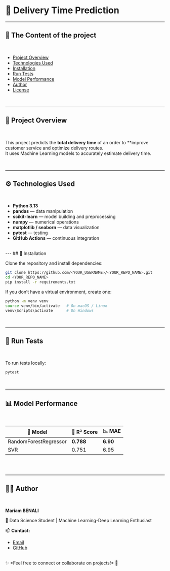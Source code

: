 

# 🚚 Delivery Time Prediction




---

## 📑 The Content of the project
<br>

- [Project Overview](#project-overview)
- [Technologies Used](#technologies-used)
- [Installation](#installation)
- [Run Tests](#run-tests)
- [Model Performance](#model-performance)
- [Author](#author)
- [License](#license)

<br>

---

## 🧠 Project Overview
<br>

This project predicts the **total delivery time** of an order to **improve customer service and optimize delivery routes.  
It uses Machine Learning models to accurately estimate delivery time.

<br>

---
## ⚙️ Technologies Used
<br>

- **Python 3.13**
- **pandas** — data manipulation  
- **scikit-learn** — model building and preprocessing  
- **numpy** — numerical operations  
- **matplotlib / seaborn** — data visualization  
- **pytest** — testing  
- **GitHub Actions** — continuous integration  
<br>
---
## 🧩 Installation
<br>

Clone the repository and install dependencies:

```bash
git clone https://github.com/<YOUR_USERNAME>/<YOUR_REPO_NAME>.git
cd <YOUR_REPO_NAME>
pip install -r requirements.txt

```
If you don’t have a virtual environment, create one:

```bash
python -m venv venv
source venv/bin/activate   # On macOS / Linux
venv\Scripts\activate      # On Windows

```
<br>

---
## 🧪 Run Tests

<br>

To run tests locally:


```bash
pytest
```

<br>

---
## 📊 Model Performance

<br>

| 🧠 Model | 🎯 R² Score | 📉 MAE |
|-----------|-------------|--------|
| RandomForestRegressor | **0.788** | **6.90** |
| SVR | 0.751 | 6.95 |

<br>
<br>

----

## 👩‍💻 Author
<br>

**Mariam BENALI** 

💼  Data Science Student | Machine Learning-Deep Learning Enthusiast

📫 **Contact:**  
- [Email](miriam.bena@gmail.com)  
- [GitHub](https://github.com/mariambenali)

<br>
✨ *Feel free to connect or collaborate on projects!* 🚀